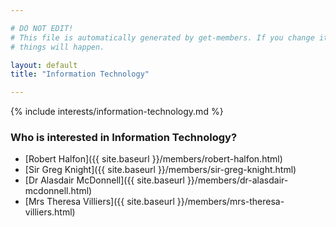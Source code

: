 ```yaml
---

# DO NOT EDIT!
# This file is automatically generated by get-members. If you change it, bad
# things will happen.

layout: default
title: "Information Technology"

---
```


{% include interests/information-technology.md %}

### Who is interested in Information Technology?


* [Robert Halfon]({{ site.baseurl }}/members/robert-halfon.html)
* [Sir Greg Knight]({{ site.baseurl }}/members/sir-greg-knight.html)
* [Dr Alasdair McDonnell]({{ site.baseurl }}/members/dr-alasdair-mcdonnell.html)
* [Mrs Theresa Villiers]({{ site.baseurl }}/members/mrs-theresa-villiers.html)

